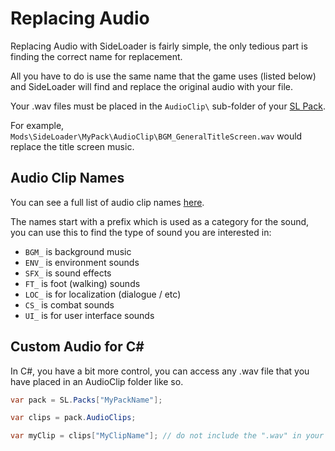 # Replacing Audio

Replacing Audio with SideLoader is fairly simple, the only tedious part is finding the correct name for replacement.

All you have to do is use the same name that the game uses (listed below) and SideLoader will find and replace the original audio with your file.

Your .wav files must be placed in the `AudioClip\` sub-folder of your [SL Pack](SL-Packs).

For example, `Mods\SideLoader\MyPack\AudioClip\BGM_GeneralTitleScreen.wav` would replace the title screen music.

## Audio Clip Names

You can see a full list of audio clip names [here](https://github.com/sinaioutlander/Outward-SideLoader/blob/master/Resources/Types/enums/GlobalAudioManager.Sounds.txt).

The names start with a prefix which is used as a category for the sound, you can use this to find the type of sound you are interested in:
* `BGM_` is background music
* `ENV_` is environment sounds
* `SFX_` is sound effects
* `FT_` is foot (walking) sounds
* `LOC_` is for localization (dialogue / etc)
* `CS_` is combat sounds
* `UI_` is for user interface sounds

## Custom Audio for C#

In C#, you have a bit more control, you can access any .wav file that you have placed in an AudioClip folder like so.

```csharp
var pack = SL.Packs["MyPackName"];

var clips = pack.AudioClips;

var myClip = clips["MyClipName"]; // do not include the ".wav" in your clip name
```